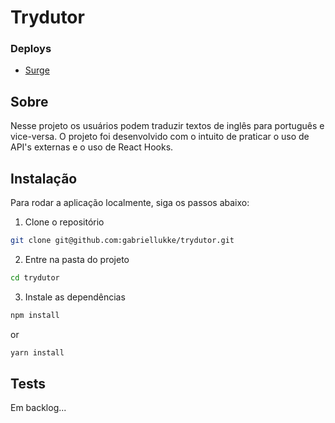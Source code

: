 # Trydutor

### Deploys
- [Surge](https://trydutor.surge.sh/)

## Sobre

Nesse projeto os usuários podem traduzir textos de inglês para português e vice-versa. O projeto foi desenvolvido com o intuito de praticar o uso de API's externas e o uso de React Hooks.

## Instalação

Para rodar a aplicação localmente, siga os passos abaixo:

1. Clone o repositório
```bash
git clone git@github.com:gabriellukke/trydutor.git
```

2. Entre na pasta do projeto
```bash
cd trydutor
```

3. Instale as dependências
```bash
npm install
```
or
```bash
yarn install
```

## Tests

Em backlog...
